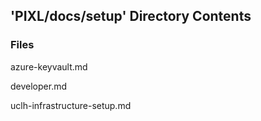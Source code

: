 ## 'PIXL/docs/setup' Directory Contents

### Files

azure-keyvault.md

developer.md

uclh-infrastructure-setup.md


